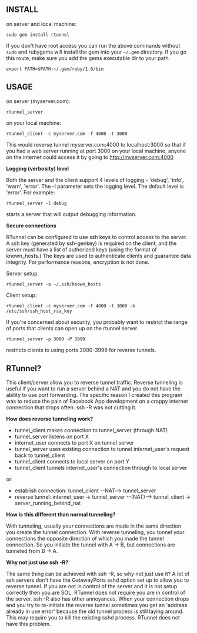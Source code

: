 INSTALL
-

on server and local machine:

`sudo gem install rtunnel`

If you don't have root access you can run the above commands without `sudo` and rubygems will install the gem into your `~/.gem` directory.  If you go this route, make sure you add the gems executable dir to your path.

`export PATH=$PATH:~/.gem/ruby/1.8/bin`

USAGE
-

on server (myserver.com):

`rtunnel_server`

on your local machine:

`rtunnel_client -c myserver.com -f 4000 -t 3000`

This would reverse tunnel myserver.com:4000 to localhost:3000 so that if you had a web server running at port 3000 on your local machine, anyone on the internet could access it by going to http://myserver.com:4000

**Logging (verbosity) level**

Both the server and the client support 4 levels of logging - 'debug', 'info', 'warn', 'error'. The -l parameter sets the logging level. The default level is 'error'. For example:

`rtunnel_server -l debug`

starts a server that will output debugging information.

**Secure connections**

RTunnel can be configured to use ssh keys to control access to the server. A ssh
key (generated by ssh-genkey) is required on the client, and the server must
have a list of authorized keys (using the format of known_hosts.) The keys are
used to authenticate clients and guarantee data integrity. For performance
reasons, encryption is not done.

Server setup:

`rtunnel_server -a ~/.ssh/known_hosts`

Client setup:

`rtunnel_client -c myserver.com -f 4000 -t 3000 -k /etc/ssh/ssh_host_rsa_key`

If you're concerned about security, you probably want to restrict the range of
ports that clients can open up on the rtunnel server.

`rtunnel_server -p 3000 -P 3999`

restricts clients to using ports 3000-3999 for reverse tunnels.


<a name="about">RTunnel?</a>
-

This client/server allow you to reverse tunnel traffic.  Reverse tunneling is useful if you want to run a server behind a NAT and you do not have the ability to use port forwarding.  The specific reason I created this program was to reduce the pain of Facebook App development on a crappy internet connection that drops often.  ssh -R was not cutting it.

**How does reverse tunneling work?**

  * tunnel\_client makes connection to tunnel\_server (through NAT)
  * tunnel_server listens on port X
  * internet_user connects to port X on tunnel server
  * tunnel\_server uses existing connection to tunnel internet\_user's request back to tunnel\_client
  * tunnel_client connects to local server on port Y
  * tunnel_client tunnels internet\_user's connection through to local server

or:

  * establish connection: tunnel\_client --NAT--> tunnel\_server
  * reverse tunnel: internet\_user -> tunnel_server --(NAT)--> tunnel\_client -> server\_running\_behind\_nat

**How is this different than normal tunneling?**

With tunneling, usually your connections are made in the same direction you create the tunnel connection.  With reverse tunneling, you tunnel your connections the opposite direction of which you made the tunnel connection.  So you initiate the tunnel with A -> B, but connections are tunneled from B -> A.

**Why not just use ssh -R?**

The same thing can be achieved with ssh -R, so why not just use it?  A lot of ssh servers don't have the GatewayPorts sshd option set up to allow you to reverse tunnel.  If you are not in control of the server and it is not setup correctly then you are SOL.  RTunnel does not require you are in control of the server.  ssh -R also has other annoyances.  When your connection drops and you try to re-initiate the reverse tunnel sometimes you get an 'address already in use error' because the old tunnel process is still laying around.  This may require you to kill the existing sshd process.  RTunnel does not have this problem.